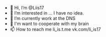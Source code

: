 - 👋 Hi, I’m @Liis17
- 👀 I’m interested in ... I have no idea.
- 🌱 I’m currently work at the DNS
- 💞️ I'm want to cooperate with my brain
- 📫 How to reach me 
li_is.t.me
vk.com/li_is17

<!---
Liis17/Liis17 is a ✨ special ✨ repository because its `README.md` (this file) appears on your GitHub profile.
You can click the Preview link to take a look at your changes.
--->
